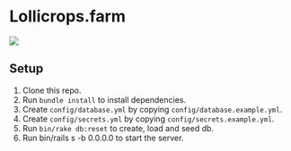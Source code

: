 # Lollicrops.farm

![](https://www.cardcow.com/images/set603/card01079_fr.jpg)

## Setup

1. Clone this repo.
2. Run `bundle install` to install dependencies.
3. Create `config/database.yml` by copying `config/database.example.yml`.
4. Create `config/secrets.yml` by copying `config/secrets.example.yml`.
5. Run `bin/rake db:reset` to create, load and seed db.
6. Run bin/rails s -b 0.0.0.0 to start the server.
